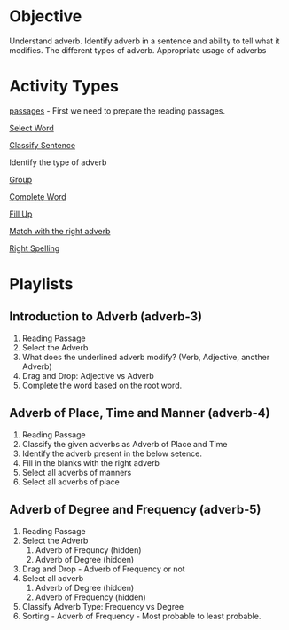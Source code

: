 # Objective

Understand adverb. Identify adverb in a sentence and ability to tell what it
modifies. The different types of adverb. Appropriate usage of adverbs

# Activity Types

[passages](adverb-passages.md) - First we need to prepare the reading passages.

[Select Word](adverb-select-word)

[Classify Sentence](adverb-classify-sentence.md)

Identify the type of adverb

[Group](adverb-group.md)

[Complete Word](adverb-complete-word.md)

[Fill Up](adverb-fillup.md)

[Match with the right adverb](adverb-complete-puzzle.md)

[Right Spelling](adverb-right-one.md)

# Playlists

## Introduction to Adverb (adverb-3)

1. Reading Passage
2. Select the Adverb
3. What does the underlined adverb modify? (Verb, Adjective, another Adverb)
4. Drag and Drop: Adjective vs Adverb
5. Complete the word based on the root word.

## Adverb of Place, Time and Manner (adverb-4)

1. Reading Passage
2. Classify the given adverbs as Adverb of Place and Time
3. Identify the adverb present in the below setence.
4. Fill in the blanks with the right adverb
5. Select all adverbs of manners
6. Select all adverbs of place

## Adverb of Degree and Frequency (adverb-5)

1. Reading Passage
2. Select the Adverb
   1. Adverb of Frequncy (hidden)
   2. Adverb of Degree (hidden)
3. Drag and Drop - Adverb of Frequency or not
4. Select all adverb
   1. Adverb of Degree (hidden)
   2. Adverb of Frequency (hidden)
5. Classify Adverb Type: Frequency vs Degree
6. Sorting - Adverb of Frequency - Most probable to least probable.
